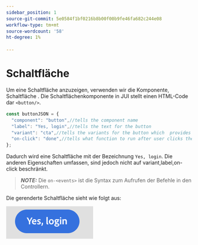 ```yaml
---
sidebar_position: 1
source-git-commit: 5e0584f1bf0216b8b00f00b9fe46fa682c244e08
workflow-type: tm+mt
source-wordcount: '58'
ht-degree: 1%

---
```



# Schaltfläche

Um eine Schaltfläche anzuzeigen, verwenden wir die Komponente, Schaltfläche .
Die Schaltflächenkomponente in JUI stellt einen HTML-Code dar `<button/>`.

```js title="buttonJSON.js"
const buttonJSON = {
  "component": "button",//tells the component name
  "label": "Yes, login",//tells the text for the button
  "variant": "cta",//tells the variants for the button which  provides default styles
  "on-click": "done",//tells what function to run after user clicks the button
};
```

Dadurch wird eine Schaltfläche mit der Bezeichnung `Yes, login`. Die anderen Eigenschaften umfassen, sind jedoch nicht auf variant,label,on-click beschränkt.
> **_NOTE:_**  Die `on-<events>` ist die Syntax zum Aufrufen der Befehle in den Controllern.

Die gerenderte Schaltfläche sieht wie folgt aus:

![button](imgs/yes_login_button.png "Schaltfläche")
